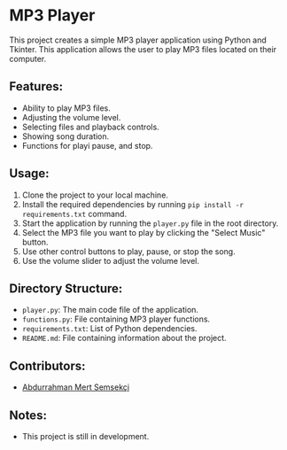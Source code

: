 <h1>MP3 Player</h1>

<p>This project creates a simple MP3 player application using Python and Tkinter. This application allows the user to play MP3 files located on their computer.</p>

<h2>Features:</h2>
<ul>
  <li>Ability to play MP3 files.</li>
  <li>Adjusting the volume level.</li>
  <li>Selecting files and playback controls.</li>
  <li>Showing song duration.</li>
  <li>Functions for playi pause, and stop.</li>
</ul>

<h2>Usage:</h2>
<ol>
  <li>Clone the project to your local machine.</li>
  <li>Install the required dependencies by running <code>pip install -r requirements.txt</code> command.</li>
  <li>Start the application by running the <code>player.py</code> file in the root directory.</li>
  <li>Select the MP3 file you want to play by clicking the "Select Music" button.</li>
  <li>Use other control buttons to play, pause, or stop the song.</li>
  <li>Use the volume slider to adjust the volume level.</li>
</ol>

<h2>Directory Structure:</h2>
<ul>
  <li><code>player.py</code>: The main code file of the application.</li>
  <li><code>functions.py</code>: File containing MP3 player functions.</li>
  <li><code>requirements.txt</code>: List of Python dependencies.</li>
  <li><code>README.md</code>: File containing information about the project.</li>
</ul>

<h2>Contributors:</h2>
<ul>
  <li><a href="https://github.com/mertsemsekci">Abdurrahman Mert Semsekçi</a></li>
</ul>

<h2>Notes:</h2>
<ul>
  <li>This project is still in development.</li>
</ul>
